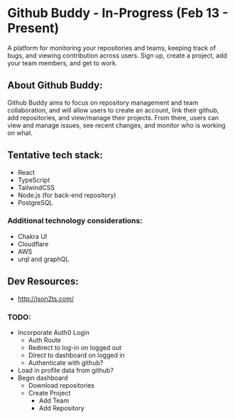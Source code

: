 # Github Buddy - In-Progress (Feb 13 - Present)

A platform for monitoring your repositories and teams, keeping track of bugs, and viewing contribution across users. Sign up, create a project, add your team members, and get to work.

## About Github Buddy:
Github Buddy aims to focus on repository management and team collaboration, and will allow users to create an account, link their github, add repositories, and view/manage their projects.  From there, users can view and manage issues, see recent changes, and monitor who is working on what.

## Tentative tech stack:

- React
- TypeScript
- TailwindCSS
- Node.js (for back-end repository)
- PostgreSQL

### Additional technology considerations:

- Chakra UI
- Cloudflare
- AWS
- urql and graphQL

## Dev Resources:

- http://json2ts.com/

### TODO:

- Incorporate Auth0 Login
  - Auth Route
  - Redirect to log-in on logged out
  - Direct to dashboard on logged in
  - Authenticate with github?
- Load in profile data from github?
- Begin dashboard
  - Download repositories
  - Create Project
    - Add Team
    - Add Repository
